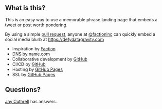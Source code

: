 ## What is this?

This is an easy way to use a memorable phrase landing page that embeds a tweet or post worth pondering.

By using a simple [pull request](https://github.com/JayCuthrell/defydatagravity.com/pulls), anyone at [@factioninc](https://github.com/factioninc) can quickly embed a social media blurb at https://defydatagravity.com

- Inspiration by [Faction](https://factioninc.com)
- DNS by [name.com](https://name.com)
- Collaborative development by [GitHub](https://github.com)
- CI/CD by [GitHub](https://github.com)
- Hosting by [GitHub Pages](https://pages.github.com)
- SSL by [GitHub Pages](https://pages.github.com)

## Questions?

[Jay Cuthrell](https://jaycuthrell.com/contact) has answers.
